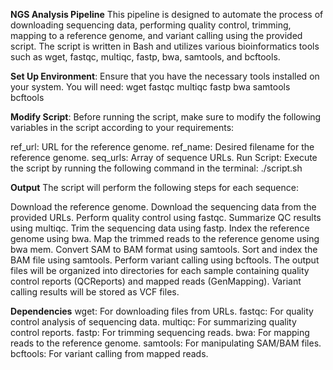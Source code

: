 
**NGS Analysis Pipeline**
This pipeline is designed to automate the process of downloading sequencing data, performing quality control, trimming, mapping to a reference genome, and variant calling using the provided script. The script is written in Bash and utilizes various bioinformatics tools such as wget, fastqc, multiqc, fastp, bwa, samtools, and bcftools.

**Set Up Environment**: Ensure that you have the necessary tools installed on your system. You will need:
wget
fastqc
multiqc
fastp
bwa
samtools
bcftools

**Modify Script**: Before running the script, make sure to modify the following variables in the script according to your requirements:

ref_url: URL for the reference genome.
ref_name: Desired filename for the reference genome.
seq_urls: Array of sequence URLs.
Run Script: Execute the script by running the following command in the terminal: ./script.sh

**Output**
The script will perform the following steps for each sequence:

Download the reference genome.
Download the sequencing data from the provided URLs.
Perform quality control using fastqc.
Summarize QC results using multiqc.
Trim the sequencing data using fastp.
Index the reference genome using bwa.
Map the trimmed reads to the reference genome using bwa mem.
Convert SAM to BAM format using samtools.
Sort and index the BAM file using samtools.
Perform variant calling using bcftools.
The output files will be organized into directories for each sample containing quality control reports (QCReports) and mapped reads (GenMapping). Variant calling results will be stored as VCF files.

**Dependencies**
wget: For downloading files from URLs.
fastqc: For quality control analysis of sequencing data.
multiqc: For summarizing quality control reports.
fastp: For trimming sequencing reads.
bwa: For mapping reads to the reference genome.
samtools: For manipulating SAM/BAM files.
bcftools: For variant calling from mapped reads.
